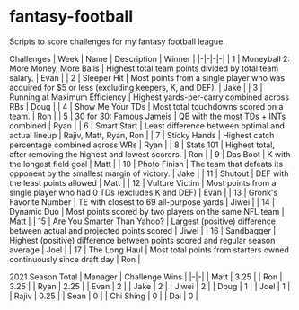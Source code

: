 # fantasy-football

Scripts to score challenges for my fantasy football league.

Challenges
| Week | Name | Description | Winner |
|-|-|-|-|
| 1 | Moneyball 2: More Money, More Balls | Highest total team points divided by total team salary. | Evan |
| 2 | Sleeper Hit | Most points from a single player who was acquired for $5 or less (excluding keepers, K, and DEF). | Jake |
| 3 | Running at Maximum Efficiency | Highest yards-per-carry combined across RBs | Doug |
| 4 | Show Me Your TDs | Most total touchdowns scored on a team. | Ron |
| 5 | 30 for 30: Famous Jameis | QB with the most TDs + INTs combined | Ryan |
| 6 | Smart Start | Least difference between optimal and actual lineup | Rajiv, Matt, Ryan, Ron |
| 7 | Sticky Hands | Highest catch percentage combined across WRs | Ryan |
| 8 | Stats 101 | Highest total, after removing the highest and lowest scorers. | Ron |
| 9 | Das Boot | K with the longest field goal | Matt |
| 10 | Photo Finish | The team that defeats its opponent by the smallest margin of victory. | Jake |
| 11 | Shutout | DEF with the least points allowed | Matt |
| 12 | Vulture Victim | Most points from a single player who had 0 TDs (excludes K and DEF) | Evan |
| 13 | Gronk's Favorite Number | TE with closest to 69 all-purpose yards | Jiwei |
| 14 | Dynamic Duo | Most points scored by two players on the same NFL team | Matt |
| 15 | Are You Smarter Than Yahoo? | Largest (positive) difference between actual and projected points scored | Jiwei |
| 16 | Sandbagger | Highest (positive) difference between points scored and regular season average | Joel |
| 17 | The Long Haul | Most total points from starters owned continuously since draft day | Ron |

2021 Season Total
| Manager | Challenge Wins |
|-|-|
| Matt | 3.25 |
| Ron | 3.25 |
| Ryan | 2.25 |
| Evan | 2 |
| Jake | 2 |
| Jiwei | 2 |
| Doug | 1 |
| Joel | 1 |
| Rajiv | 0.25 |
| Sean | 0 |
| Chi Shing | 0 |
| Dai | 0 |
